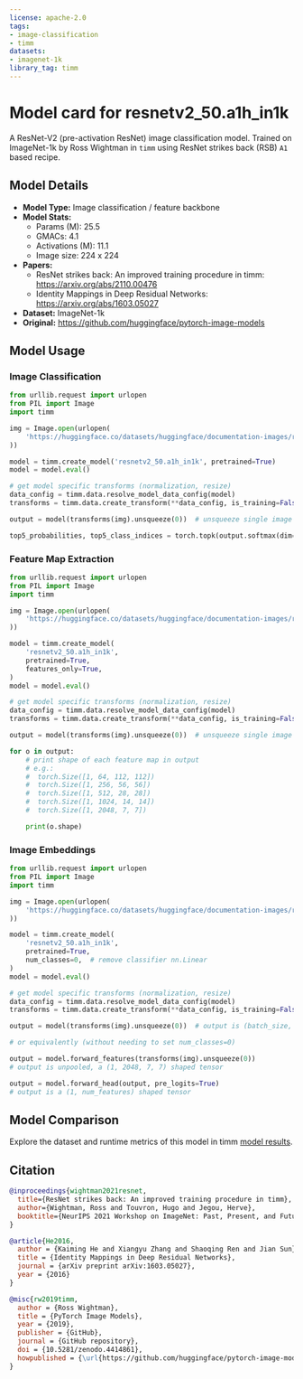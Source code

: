 ```yaml
---
license: apache-2.0
tags:
- image-classification
- timm
datasets:
- imagenet-1k
library_tag: timm
---
```

# Model card for resnetv2_50.a1h_in1k

A ResNet-V2 (pre-activation ResNet) image classification model. Trained on ImageNet-1k by Ross Wightman in `timm` using ResNet strikes back (RSB) `A1` based recipe.


## Model Details
- **Model Type:** Image classification / feature backbone
- **Model Stats:**
  - Params (M): 25.5
  - GMACs: 4.1
  - Activations (M): 11.1
  - Image size: 224 x 224
- **Papers:**
  - ResNet strikes back: An improved training procedure in timm: https://arxiv.org/abs/2110.00476
  - Identity Mappings in Deep Residual Networks: https://arxiv.org/abs/1603.05027
- **Dataset:** ImageNet-1k
- **Original:** https://github.com/huggingface/pytorch-image-models

## Model Usage
### Image Classification
```python
from urllib.request import urlopen
from PIL import Image
import timm

img = Image.open(urlopen(
    'https://huggingface.co/datasets/huggingface/documentation-images/resolve/main/beignets-task-guide.png'
))

model = timm.create_model('resnetv2_50.a1h_in1k', pretrained=True)
model = model.eval()

# get model specific transforms (normalization, resize)
data_config = timm.data.resolve_model_data_config(model)
transforms = timm.data.create_transform(**data_config, is_training=False)

output = model(transforms(img).unsqueeze(0))  # unsqueeze single image into batch of 1

top5_probabilities, top5_class_indices = torch.topk(output.softmax(dim=1) * 100, k=5)
```

### Feature Map Extraction
```python
from urllib.request import urlopen
from PIL import Image
import timm

img = Image.open(urlopen(
    'https://huggingface.co/datasets/huggingface/documentation-images/resolve/main/beignets-task-guide.png'
))

model = timm.create_model(
    'resnetv2_50.a1h_in1k',
    pretrained=True,
    features_only=True,
)
model = model.eval()

# get model specific transforms (normalization, resize)
data_config = timm.data.resolve_model_data_config(model)
transforms = timm.data.create_transform(**data_config, is_training=False)

output = model(transforms(img).unsqueeze(0))  # unsqueeze single image into batch of 1

for o in output:
    # print shape of each feature map in output
    # e.g.:
    #  torch.Size([1, 64, 112, 112])
    #  torch.Size([1, 256, 56, 56])
    #  torch.Size([1, 512, 28, 28])
    #  torch.Size([1, 1024, 14, 14])
    #  torch.Size([1, 2048, 7, 7])

    print(o.shape)
```

### Image Embeddings
```python
from urllib.request import urlopen
from PIL import Image
import timm

img = Image.open(urlopen(
    'https://huggingface.co/datasets/huggingface/documentation-images/resolve/main/beignets-task-guide.png'
))

model = timm.create_model(
    'resnetv2_50.a1h_in1k',
    pretrained=True,
    num_classes=0,  # remove classifier nn.Linear
)
model = model.eval()

# get model specific transforms (normalization, resize)
data_config = timm.data.resolve_model_data_config(model)
transforms = timm.data.create_transform(**data_config, is_training=False)

output = model(transforms(img).unsqueeze(0))  # output is (batch_size, num_features) shaped tensor

# or equivalently (without needing to set num_classes=0)

output = model.forward_features(transforms(img).unsqueeze(0))
# output is unpooled, a (1, 2048, 7, 7) shaped tensor

output = model.forward_head(output, pre_logits=True)
# output is a (1, num_features) shaped tensor
```

## Model Comparison
Explore the dataset and runtime metrics of this model in timm [model results](https://github.com/huggingface/pytorch-image-models/tree/main/results).

## Citation
```bibtex
@inproceedings{wightman2021resnet,
  title={ResNet strikes back: An improved training procedure in timm},
  author={Wightman, Ross and Touvron, Hugo and Jegou, Herve},
  booktitle={NeurIPS 2021 Workshop on ImageNet: Past, Present, and Future}
}
```
```bibtex
@article{He2016,
  author = {Kaiming He and Xiangyu Zhang and Shaoqing Ren and Jian Sun},
  title = {Identity Mappings in Deep Residual Networks},
  journal = {arXiv preprint arXiv:1603.05027},
  year = {2016}
}
```
```bibtex
@misc{rw2019timm,
  author = {Ross Wightman},
  title = {PyTorch Image Models},
  year = {2019},
  publisher = {GitHub},
  journal = {GitHub repository},
  doi = {10.5281/zenodo.4414861},
  howpublished = {\url{https://github.com/huggingface/pytorch-image-models}}
}
```
